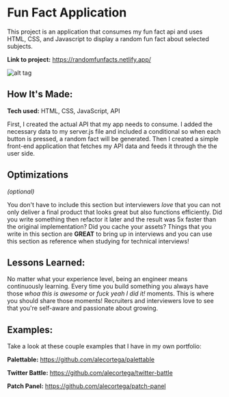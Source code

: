 # Fun Fact Application

This project is an application that consumes my fun fact api and uses HTML, CSS, and Javascript to display a random fun fact about selected subjects.

**Link to project:** https://randomfunfacts.netlify.app/

![alt tag](https://www.canva.com/design/DAFMC5vEdIc/view)

## How It's Made:

**Tech used:** HTML, CSS, JavaScript, API

First, I created the actual API that my app needs to consume. I added the necessary data to my server.js file and included a conditional so when each button is pressed, a random fact will be generated. Then I created a simple front-end application that fetches my API data and feeds it through the the user side.

## Optimizations

_(optional)_

You don't have to include this section but interviewers _love_ that you can not only deliver a final product that looks great but also functions efficiently. Did you write something then refactor it later and the result was 5x faster than the original implementation? Did you cache your assets? Things that you write in this section are **GREAT** to bring up in interviews and you can use this section as reference when studying for technical interviews!

## Lessons Learned:

No matter what your experience level, being an engineer means continuously learning. Every time you build something you always have those _whoa this is awesome_ or _fuck yeah I did it!_ moments. This is where you should share those moments! Recruiters and interviewers love to see that you're self-aware and passionate about growing.

## Examples:

Take a look at these couple examples that I have in my own portfolio:

**Palettable:** https://github.com/alecortega/palettable

**Twitter Battle:** https://github.com/alecortega/twitter-battle

**Patch Panel:** https://github.com/alecortega/patch-panel
